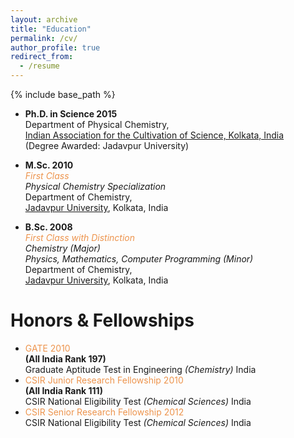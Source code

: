 ```yaml
---
layout: archive
title: "Education"
permalink: /cv/
author_profile: true
redirect_from:
  - /resume
---
```


{% include base_path %}

* **Ph.D. in Science 2015** \
  Department of Physical Chemistry, \
  [Indian Association for the Cultivation of Science, Kolkata, India](https://www.iacs.res.in/) \
  (Degree Awarded: Jadavpur University) 
  

* **M.Sc. 2010**    
  *<font color="#ed944d">First Class</font>*  
  *Physical Chemistry Specialization* \
  Department of Chemistry, \
  [Jadavpur University](https://jadavpuruniversity.in/), Kolkata, India 


* **B.Sc. 2008**  \
  *<font color="#ed944d">First Class with Distinction</font>*  
  *Chemistry (Major)* \
  *Physics, Mathematics, Computer Programming (Minor)* \
  Department of Chemistry, \
  [Jadavpur University](https://jadavpuruniversity.in/), Kolkata, India

# Honors & Fellowships

* <font color="#ed944d">GATE 2010</font>  
**(All India Rank 197)**  
Graduate Aptitude Test in Engineering *(Chemistry)* India  
* <font color="#ed944d">CSIR Junior Research Fellowship 2010</font>  
**(All India Rank 111)**  
CSIR National Eligibility Test *(Chemical Sciences)* India
* <font color="#ed944d">CSIR Senior Research Fellowship 2012</font>    
CSIR National Eligibility Test *(Chemical Sciences)* India

